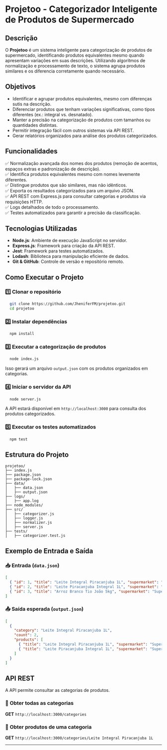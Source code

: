 # Projetoo - Categorizador Inteligente de Produtos de Supermercado

## Descrição

O **Projetoo** é um sistema inteligente para categorização de produtos de supermercado, identificando produtos equivalentes mesmo quando apresentam variações em suas descrições. Utilizando algoritmos de normalização e processamento de texto, o sistema agrupa produtos similares e os diferencia corretamente quando necessário.

## Objetivos

- Identificar e agrupar produtos equivalentes, mesmo com diferenças sutis na descrição.
- Diferenciar produtos que tenham variações significativas, como tipos diferentes (ex.: integral vs. desnatado).
- Manter a precisão na categorização de produtos com tamanhos ou quantidades distintas.
- Permitir integração fácil com outros sistemas via API REST.
- Gerar relatórios organizados para análise dos produtos categorizados.

## Funcionalidades

✅ Normalização avançada dos nomes dos produtos (remoção de acentos, espaços extras e padronização de descrição).  
✅ Identifica produtos equivalentes mesmo com nomes levemente diferentes.  
✅ Distingue produtos que são similares, mas não idênticos.  
✅ Exporta os resultados categorizados para um arquivo JSON.  
✅ API REST com Express.js para consultar categorias e produtos via requisições HTTP.  
✅ Logs detalhados de todo o processamento.  
✅ Testes automatizados para garantir a precisão da classificação.  

## Tecnologias Utilizadas

- **Node.js**: Ambiente de execução JavaScript no servidor.
- **Express.js**: Framework para criação da API REST.
- **Jest**: Framework para testes automatizados.
- **Lodash**: Biblioteca para manipulação eficiente de dados.
- **Git & GitHub**: Controle de versão e repositório remoto.

## Como Executar o Projeto

### 1️⃣ Clonar o repositório

```bash
  git clone https://github.com/JheniferFM/projetoo.git
  cd projetoo
```

### 2️⃣ Instalar dependências

```bash
  npm install
```

### 3️⃣ Executar a categorização de produtos

```bash
  node index.js
```

Isso gerará um arquivo `output.json` com os produtos organizados em categorias.

### 4️⃣ Iniciar o servidor da API

```bash
  node server.js
```

A API estará disponível em `http://localhost:3000` para consulta dos produtos categorizados.

### 5️⃣ Executar os testes automatizados

```bash
  npm test
```

## Estrutura do Projeto

```
projetoo/
├── index.js
├── package.json
├── package-lock.json
├── data/
│   ├── data.json
│   ├── output.json
├── logs/
│   ├── app.log
├── node_modules/
├── src/
│   ├── categorizer.js
│   ├── logger.js
│   ├── normalizer.js
│   ├── server.js
├── tests/
│   ├── categorizer.test.js

```

## Exemplo de Entrada e Saída

### 📥 Entrada (`data.json`)
```json
[
  { "id": 1, "title": "Leite Integral Piracanjuba 1L", "supermarket": "Supermercado A" },
  { "id": 2, "title": "Leite Piracanjuba Integral 1L", "supermarket": "Supermercado B" },
  { "id": 3, "title": "Arroz Branco Tio João 5kg", "supermarket": "Supermercado A" }
]
```

### 📤 Saída esperada (`output.json`)
```json
[
  {
    "category": "Leite Integral Piracanjuba 1L",
    "count": 2,
    "products": [
      { "title": "Leite Integral Piracanjuba 1L", "supermarket": "Supermercado A" },
      { "title": "Leite Piracanjuba Integral 1L", "supermarket": "Supermercado B" }
    ]
  }
]
```

## API REST

A API permite consultar as categorias de produtos.

### 📌 **Obter todas as categorias**
**GET** `http://localhost:3000/categories`

### 📌 **Obter produtos de uma categoria**
**GET** `http://localhost:3000/categories/Leite Integral Piracanjuba 1L`

---



